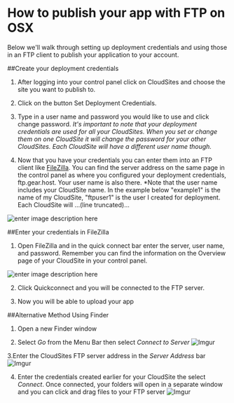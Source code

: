 How to publish your app with FTP on OSX
==================

Below we'll walk through setting up deployment credentials and using those in an FTP client to publish your application to your account. 

##Create your deployment credentials 

 1. After logging into your control panel click on CloudSites and choose the site you want to publish to. 
 
 2. Click on the button Set Deployment Credentials.
 
 3. Type in a user name and password you would like to use and click change password. *It's important to note that your deployment credentials are used for all your CloudSites. When you set or change them on one CloudSite it will change the password for your other CloudSites. Each CloudSite will have a different user name though.* 
 
 4. Now that you have your credentials you can enter them into an FTP client like [FileZilla](https://filezilla-project.org/download.php?type=client). You can find the server address on the same page in the control panel as where you configured your deployment credentials, ftp.gear.host. Your user name is also there. *Note that the user name includes your CloudSite name. In the example below "example1" is the name of my CloudSite, "ftpuser1" is the user I created for deployment. Each CloudSite will ...(line truncated)...
 
 ![enter image description here](http://i.imgur.com/G4ifdqG.png)

##Enter your credentials in FileZilla

 1. Open FileZilla and in the quick connect bar enter the server, user name, and password. Remember you can find the information on the Overview page of your CloudSite in your control panel.
 
 ![enter image description here](http://i.imgur.com/WSXYvMe.png)
 
 2. Click Quickconnect and you will be connected to the FTP server. 
 
 3. Now you will be able to upload your app

##Alternative Method Using Finder

 1. Open a new Finder window

 2. Select *Go* from the Menu Bar then select *Connect to Server*
  ![Imgur](http://i.imgur.com/1U9IuI4.png)
 
 3.Enter the CloudSites FTP server address in the *Server Address* bar
  ![Imgur](http://i.imgur.com/6wDwy4f.png)

 4. Enter the credentials created earlier for your CloudSite the select *Connect*. Once connected, your folders will open in a separate window and you can click and drag files to your FTP server
  ![Imgur](http://i.imgur.com/iNm0yPu.png)
